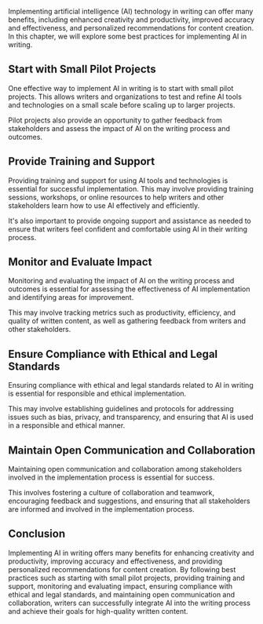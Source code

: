 
Implementing artificial intelligence (AI) technology in writing can offer many benefits, including enhanced creativity and productivity, improved accuracy and effectiveness, and personalized recommendations for content creation. In this chapter, we will explore some best practices for implementing AI in writing.

Start with Small Pilot Projects
-------------------------------

One effective way to implement AI in writing is to start with small pilot projects. This allows writers and organizations to test and refine AI tools and technologies on a small scale before scaling up to larger projects.

Pilot projects also provide an opportunity to gather feedback from stakeholders and assess the impact of AI on the writing process and outcomes.

Provide Training and Support
----------------------------

Providing training and support for using AI tools and technologies is essential for successful implementation. This may involve providing training sessions, workshops, or online resources to help writers and other stakeholders learn how to use AI effectively and efficiently.

It's also important to provide ongoing support and assistance as needed to ensure that writers feel confident and comfortable using AI in their writing process.

Monitor and Evaluate Impact
---------------------------

Monitoring and evaluating the impact of AI on the writing process and outcomes is essential for assessing the effectiveness of AI implementation and identifying areas for improvement.

This may involve tracking metrics such as productivity, efficiency, and quality of written content, as well as gathering feedback from writers and other stakeholders.

Ensure Compliance with Ethical and Legal Standards
--------------------------------------------------

Ensuring compliance with ethical and legal standards related to AI in writing is essential for responsible and ethical implementation.

This may involve establishing guidelines and protocols for addressing issues such as bias, privacy, and transparency, and ensuring that AI is used in a responsible and ethical manner.

Maintain Open Communication and Collaboration
---------------------------------------------

Maintaining open communication and collaboration among stakeholders involved in the implementation process is essential for success.

This involves fostering a culture of collaboration and teamwork, encouraging feedback and suggestions, and ensuring that all stakeholders are informed and involved in the implementation process.

Conclusion
----------

Implementing AI in writing offers many benefits for enhancing creativity and productivity, improving accuracy and effectiveness, and providing personalized recommendations for content creation. By following best practices such as starting with small pilot projects, providing training and support, monitoring and evaluating impact, ensuring compliance with ethical and legal standards, and maintaining open communication and collaboration, writers can successfully integrate AI into the writing process and achieve their goals for high-quality written content.
